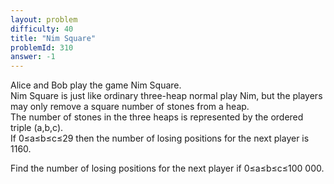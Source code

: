 ```yaml
---
layout: problem
difficulty: 40
title: "Nim Square"
problemId: 310
answer: -1
---
```

 Alice and Bob play the game Nim Square.  
 Nim Square is just like ordinary three-heap normal play Nim, but the players may only remove a square number of stones from a heap.  
 The number of stones in the three heaps is represented by the ordered triple (a,b,c).  
 If 0≤a≤b≤c≤29 then the number of losing positions for the next player is 1160.

 Find the number of losing positions for the next player if 0≤a≤b≤c≤100 000.